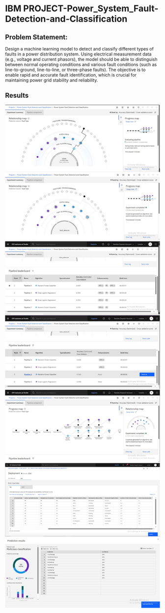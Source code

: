 # IBM PROJECT-Power_System_Fault-Detection-and-Classification

## Problem Statement: 
<p>Design a machine learning model to detect and classify different types of faults in a power distribution system. Using electrical measurement data (e.g., voltage and current phasors), the model should be able to distinguish between normal operating conditions and various fault conditions (such as line-to-ground, line-to-line, or three-phase faults). The objective is to enable rapid and accurate fault identification, which is crucial for maintaining power grid stability and reliability. </p>

## Results 
<img src="https://github.com/123Tanisha/IBM-PROJECT-Power_System_Fault-Detection-and-Classification/blob/main/1.jpg">
<img src="https://github.com/123Tanisha/IBM-PROJECT-Power_System_Fault-Detection-and-Classification/blob/main/2.jpg">
<img src="https://github.com/123Tanisha/IBM-PROJECT-Power_System_Fault-Detection-and-Classification/blob/main/3.jpg">
<img src="https://github.com/123Tanisha/IBM-PROJECT-Power_System_Fault-Detection-and-Classification/blob/main/4.jpg">
<img src="https://github.com/123Tanisha/IBM-PROJECT-Power_System_Fault-Detection-and-Classification/blob/main/5.jpg">
<img src="https://github.com/123Tanisha/IBM-PROJECT-Power_System_Fault-Detection-and-Classification/blob/main/6.jpg">
<img src="https://github.com/123Tanisha/IBM-PROJECT-Power_System_Fault-Detection-and-Classification/blob/main/7.jpg">
